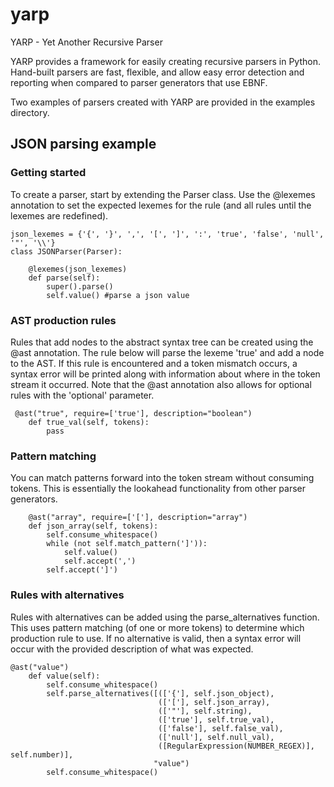 # yarp
YARP - Yet Another Recursive Parser

YARP provides a framework for easily creating recursive parsers in Python. Hand-built parsers are fast, flexible, and allow easy error detection and reporting when compared to parser generators that use EBNF.

Two examples of parsers created with YARP are provided in the examples directory.

## JSON parsing example

### Getting started

To create a parser, start by extending the Parser class. Use the @lexemes annotation to set the expected lexemes for the rule (and all rules until the lexemes are redefined).

```
json_lexemes = {'{', '}', ',', '[', ']', ':', 'true', 'false', 'null', '"', '\\'}
class JSONParser(Parser):

    @lexemes(json_lexemes)
    def parse(self):
        super().parse()
        self.value() #parse a json value
```

### AST production rules

Rules that add nodes to the abstract syntax tree can be created using the @ast annotation. The rule below will parse the lexeme 'true' and add a node to the AST. If this rule is encountered and a token mismatch occurs, a syntax error will be printed along with information about where in the token stream it occurred. Note that the @ast annotation also allows for optional rules with the 'optional' parameter.

```
 @ast("true", require=['true'], description="boolean")
    def true_val(self, tokens):
        pass
```

### Pattern matching

You can match patterns forward into the token stream without consuming tokens. This is essentially the lookahead functionality from other parser generators.

```
    @ast("array", require=['['], description="array")
    def json_array(self, tokens):
        self.consume_whitespace()
        while (not self.match_pattern(']')):
            self.value()
            self.accept(',')
        self.accept(']')
```

### Rules with alternatives

Rules with alternatives can be added using the parse_alternatives function. This uses pattern matching (of one or more tokens) to determine which production rule to use. If no alternative is valid, then a syntax error will occur with the provided description of what was expected.

```
@ast("value")
    def value(self):
        self.consume_whitespace()
        self.parse_alternatives([(['{'], self.json_object),
                                 (['['], self.json_array),
                                 (['"'], self.string),
                                 (['true'], self.true_val),
                                 (['false'], self.false_val),
                                 (['null'], self.null_val),
                                 ([RegularExpression(NUMBER_REGEX)], self.number)],
                                "value")
        self.consume_whitespace()
```

